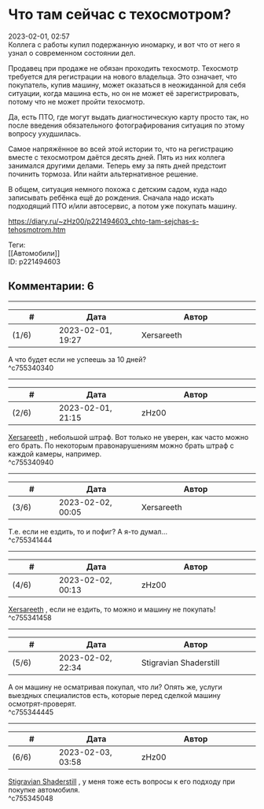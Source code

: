 Что там сейчас с техосмотром?
=============================

  
2023-02-01, 02:57  
 Коллега с работы купил подержанную иномарку, и вот что от него я узнал о современном состоянии дел.   
   
 Продавец при продаже не обязан проходить техосмотр. Техосмотр требуется для регистрации на нового владельца. Это означает, что покупатель, купив машину, может оказаться в неожиданной для себя ситуации, когда машина есть, но он не может её зарегистрировать, потому что не может пройти техосмотр.   
   
 Да, есть ПТО, где могут выдать диагностическую карту просто так, но после введения обязательного фотографирования ситуация по этому вопросу ухудшилась.   
   
 Самое напряжённое во всей этой истории то, что на регистрацию вместе с техосмотром даётся десять дней. Пять из них коллега занимался другими делами. Теперь ему за пять дней предстоит починить тормоза. Или найти альтернативное решение.   
   
 В общем, ситуация немного похожа с детским садом, куда надо записывать ребёнка ещё до рождения. Сначала надо искать подходящий ПТО и/или автосервис, а потом уже покупать машину.   
  
<https://diary.ru/~zHz00/p221494603_chto-tam-sejchas-s-tehosmotrom.htm>  
  
Теги:  
[[Автомобили]]  
ID: p221494603  


Комментарии: 6
--------------

  


---



|         #         |              Дата              |                     Автор                     |           ID           |
| --- | --- | --- | --- |
| (1/6) | 2023-02-01, 19:27 | Xersareeth | c755340340 |

  
 А что будет если не успеешь за 10 дней?   
 ^c755340340

---



|         #         |              Дата              |                     Автор                     |           ID           |
| --- | --- | --- | --- |
| (2/6) | 2023-02-01, 21:15 | zHz00 | c755340940 |

  
  [Xersareeth](https://BurrowDeclassified.diary.ru "One more fang")  , небольшой штраф. Вот только не уверен, как часто можно его брать. По некоторым правонарушениям можно брать штраф с каждой камеры, например.   
 ^c755340940

---



|         #         |              Дата              |                     Автор                     |           ID           |
| --- | --- | --- | --- |
| (3/6) | 2023-02-02, 00:05 | Xersareeth | c755341444 |

  
 Т.е. если не ездить, то и пофиг? А я-то думал...   
 ^c755341444

---



|         #         |              Дата              |                     Автор                     |           ID           |
| --- | --- | --- | --- |
| (4/6) | 2023-02-02, 00:13 | zHz00 | c755341458 |

  
  [Xersareeth](https://BurrowDeclassified.diary.ru "One more fang")  , если не ездить, то можно и машину не покупать!   
 ^c755341458

---



|         #         |              Дата              |                     Автор                     |           ID           |
| --- | --- | --- | --- |
| (5/6) | 2023-02-02, 22:34 | Stigravian Shaderstill | c755344445 |

  
 А он машину не осматривая покупал, что ли? Опять же, услуги выездных специалистов есть, которые перед сделкой машину осмотрят-проверят.   
 ^c755344445

---



|         #         |              Дата              |                     Автор                     |           ID           |
| --- | --- | --- | --- |
| (6/6) | 2023-02-03, 03:58 | zHz00 | c755345048 |

  
  [Stigravian Shaderstill](https://stigravian.diary.ru "Science, Death, Rock-n-Roll")  , у меня тоже есть вопросы к его подходу при покупке автомобиля.   
 ^c755345048